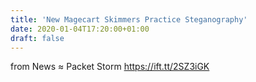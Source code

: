 ```yaml
---
title: 'New Magecart Skimmers Practice Steganography'
date: 2020-01-04T17:20:00+01:00
draft: false
---
```


  
  
from News ≈ Packet Storm https://ift.tt/2SZ3iGK
